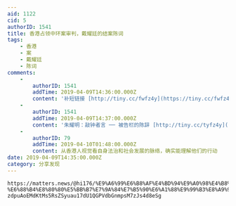 ```yaml
---
aid: 1122
cid: 5
authorID: 1541
title: 香港占领中环案审判，戴耀廷的结案陈词
tags:
    - 香港
    - 案
    - 戴耀廷
    - 陈词
comments:
    -
        authorID: 1541
        addTime: 2019-04-09T14:36:00.000Z
        content: '补短链接 [http://tiny.cc/fwfz4y](https://tiny.cc/fwfz4y)'
    -
        authorID: 1541
        addTime: 2019-04-09T14:37:00.000Z
        content: '朱耀明：敲钟者言 ── 被告栏的陈辞 [http://tiny.cc/tyfz4y](https://tiny.cc/tyfz4y)'
    -
        authorID: 79
        addTime: 2019-04-10T01:48:00.000Z
        content: 从香港人视觉看自身法治和社会发展的脉络，确实能理解他们的行动
date: 2019-04-09T14:35:00.000Z
category: 分享发现
---
```


    https://matters.news/@hi176/%E9%A6%99%E6%B8%AF%E4%BD%94%E9%A0%98%E4%B8%AD%E7%92%B0%E6%A1%88%E5%AF%A9%E5%88%A4-%E6%88%B4%E8%80%80%E5%BB%B7%E7%9A%84%E7%B5%90%E6%A1%88%E9%99%B3%E8%A9%9E-zdpuAoEMdKtMs5RsZSyuau17dU1QGPVdbGnmpsM7zJs4d8eSg
